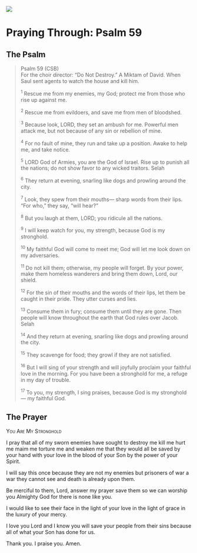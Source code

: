 <img class="intro-right" src="/images/art-paris-psalter.jpg">

# Praying Through: Psalm 59

## The Psalm

>Psalm 59 (CSB)  
><sup></sup> For the choir director: “Do Not Destroy.” A Miktam of David. When Saul sent agents to watch the house and kill him. 
>
><sup>1</sup> Rescue me from my enemies, my God; protect me from those who rise up against me. 
>
><sup>2</sup> Rescue me from evildoers, and save me from men of bloodshed. 
>
><sup>3</sup> Because look, LORD, they set an ambush for me. Powerful men attack me, but not because of any sin or rebellion of mine. 
>
><sup>4</sup> For no fault of mine, they run and take up a position. Awake to help me, and take notice. 
>
><sup>5</sup> LORD God of Armies, you are the God of Israel. Rise up to punish all the nations; do not show favor to any wicked traitors. Selah 
>
><sup>6</sup> They return at evening, snarling like dogs and prowling around the city. 
>
><sup>7</sup> Look, they spew from their mouths— sharp words from their lips. “For who,” they say, “will hear?” 
>
><sup>8</sup> But you laugh at them, LORD; you ridicule all the nations. 
>
><sup>9</sup> I will keep watch for you, my strength, because God is my stronghold. 
>
><sup>10</sup> My faithful God will come to meet me; God will let me look down on my adversaries. 
>
><sup>11</sup> Do not kill them; otherwise, my people will forget. By your power, make them homeless wanderers and bring them down, Lord, our shield. 
>
><sup>12</sup> For the sin of their mouths and the words of their lips, let them be caught in their pride. They utter curses and lies. 
>
><sup>13</sup> Consume them in fury; consume them until they are gone. Then people will know throughout the earth that God rules over Jacob. Selah 
>
><sup>14</sup> And they return at evening, snarling like dogs and prowling around the city. 
>
><sup>15</sup> They scavenge for food; they growl if they are not satisfied. 
>
><sup>16</sup> But I will sing of your strength and will joyfully proclaim your faithful love in the morning. For you have been a stronghold for me, a refuge in my day of trouble. 
>
><sup>17</sup> To you, my strength, I sing praises, because God is my stronghold— my faithful God.

## The Prayer

<div style="font-variant: small-caps;">
You Are My Stronghold
</div>


I pray
  that all of my sworn enemies
  have sought to destroy me
  kill me
  hurt me
  maim me
  torture me
  and weaken me
  that they would all
  be saved
  by your hand
  with your love
  in the blood of your Son
  by the power of your Spirit.

I will say this once
  because they are not my enemies
  but prisoners of war
  a war they cannot see
  and death is already upon them.

Be merciful to them, Lord,
  answer my prayer
  save them
  so we can worship you
  Almighty God
  for there is none like you.

I would like to see their face
  in the light of your love
  in the light of grace
  in the luxury of your mercy.

I love you Lord
  and I know you will save
  your people
  from their sins
  because all of what your Son
  has done for us.

Thank you.
I praise you.
Amen.
